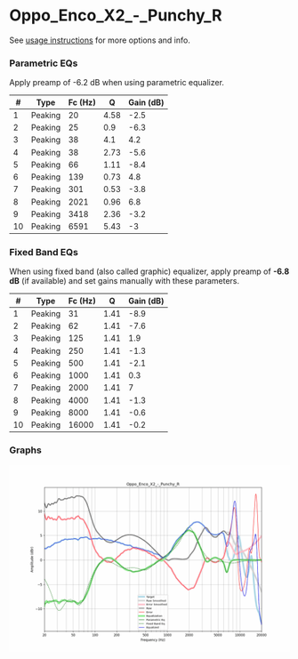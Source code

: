 # Oppo_Enco_X2_-_Punchy_R
See [usage instructions](https://github.com/jaakkopasanen/AutoEq#usage) for more options and info.

### Parametric EQs
Apply preamp of -6.2 dB when using parametric equalizer.

|   # | Type    |   Fc (Hz) |    Q |   Gain (dB) |
|-----|---------|-----------|------|-------------|
|   1 | Peaking |        20 | 4.58 |        -2.5 |
|   2 | Peaking |        25 | 0.9  |        -6.3 |
|   3 | Peaking |        38 | 4.1  |         4.2 |
|   4 | Peaking |        38 | 2.73 |        -5.6 |
|   5 | Peaking |        66 | 1.11 |        -8.4 |
|   6 | Peaking |       139 | 0.73 |         4.8 |
|   7 | Peaking |       301 | 0.53 |        -3.8 |
|   8 | Peaking |      2021 | 0.96 |         6.8 |
|   9 | Peaking |      3418 | 2.36 |        -3.2 |
|  10 | Peaking |      6591 | 5.43 |        -3   |

### Fixed Band EQs
When using fixed band (also called graphic) equalizer, apply preamp of **-6.8 dB** (if available) and set gains manually with these parameters.

|   # | Type    |   Fc (Hz) |    Q |   Gain (dB) |
|-----|---------|-----------|------|-------------|
|   1 | Peaking |        31 | 1.41 |        -8.9 |
|   2 | Peaking |        62 | 1.41 |        -7.6 |
|   3 | Peaking |       125 | 1.41 |         1.9 |
|   4 | Peaking |       250 | 1.41 |        -1.3 |
|   5 | Peaking |       500 | 1.41 |        -2.1 |
|   6 | Peaking |      1000 | 1.41 |         0.3 |
|   7 | Peaking |      2000 | 1.41 |         7   |
|   8 | Peaking |      4000 | 1.41 |        -1.3 |
|   9 | Peaking |      8000 | 1.41 |        -0.6 |
|  10 | Peaking |     16000 | 1.41 |        -0.2 |

### Graphs
![](./Oppo_Enco_X2_-_Punchy_R.png)
